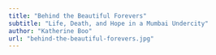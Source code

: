 ```yaml
---
title: "Behind the Beautiful Forevers"
subtitle: "Life, Death, and Hope in a Mumbai Undercity"
author: "Katherine Boo"
url: "behind-the-beautiful-forevers.jpg"
---
```

